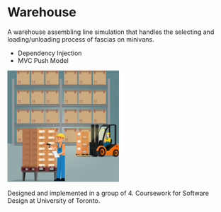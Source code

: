 # Warehouse
A warehouse assembling line simulation that handles the selecting and loading/unloading process of fascias on minivans. 

- Dependency Injection
- MVC Push Model

<img src="warehouse.jpg" width="50%" />

Designed and implemented in a group of 4.
Coursework for Software Design at University of Toronto.
